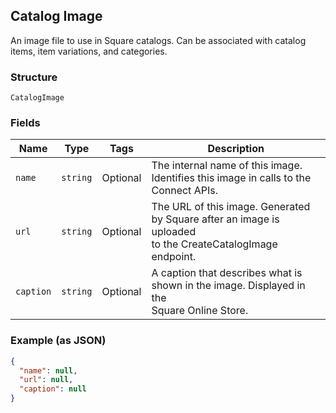 ## Catalog Image

An image file to use in Square catalogs. Can be associated with catalog
items, item variations, and categories.

### Structure

`CatalogImage`

### Fields

| Name | Type | Tags | Description |
|  --- | --- | --- | --- |
| `name` | `string` | Optional | The internal name of this image. Identifies this image in calls to the<br>Connect APIs. |
| `url` | `string` | Optional | The URL of this image. Generated by Square after an image is uploaded<br>to the CreateCatalogImage endpoint. |
| `caption` | `string` | Optional | A caption that describes what is shown in the image. Displayed in the<br>Square Online Store. |

### Example (as JSON)

```json
{
  "name": null,
  "url": null,
  "caption": null
}
```

